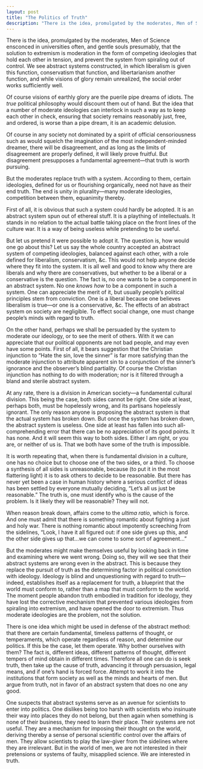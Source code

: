 ```yaml
---
layout: post
title: "The Politics of Truth"
description: "There is the idea, promulgated by the moderates, Men of Science ensconced in universities often, and gentle souls presumably, that the solution to extremism is moderation in the form of competing ideologies that hold each other in tension, and prevent the system from spiraling out of control..."
---
```


There is the idea, promulgated by the moderates, Men of Science ensconced in universities often, and gentle souls presumably, that the solution to extremism is moderation in the form of competing ideologies that hold each other in tension, and prevent the system from spiraling out of control. We see abstract systems constructed, in which liberalism is given this function, conservatism that function, and libertarianism another function, and while visions of glory remain unrealized, the social order works sufficiently well.

Of course visions of earthly glory are the puerile pipe dreams of idiots. The _true_ political philosophy would discount them out of hand. But the idea that a number of moderate ideologies can interlock in such a way as to keep each other in check, ensuring that society remains reasonably just, free, and ordered, is worse than a pipe dream, it is an academic delusion.

Of course in any society not dominated by a spirit of official censoriousness such as would squelch the imagination of the most independent-minded dreamer, there will be disagreement, and as long as the limits of disagreement are properly defined, it will likely prove fruitful. But disagreement presupposes a fundamental agreement—that truth is worth pursuing.

But the moderates replace truth with a system. According to them, certain ideologies, defined for us or flourishing organically, need not have as their end truth. The end is unity in plurality—many moderate ideologies, competition between them, equanimity thereby.

First of all, it is obvious that such a system could hardly be adopted. It is an abstract system spun out of ethereal stuff. It is a plaything of intellectuals. It stands in no relation to the actual battle taking place on the front lines of the culture war. It is a way of being useless while pretending to be useful.

But let us pretend it were possible to adopt it. The question is, how would one go about this? Let us say the whole country accepted an abstract system of competing ideologies, balanced against each other, with a role defined for liberalism, conservatism, &c. This would not help anyone decide where they fit into the system. It is all well and good to know why there are liberals and why there are conservatives, but whether to be a liberal or a conservative is the question. The fact is, no one wants to be a component in an abstract system. No one _knows how_ to be a component in such a system. One can appreciate the merit of it, but usually people’s political principles stem from conviction. One is a liberal because one believes liberalism is true—or one is a conservative, &c. The effects of an abstract system on society are negligible. To effect social change, one must change people’s minds with regard to truth.

On the other hand, perhaps we shall be persuaded by the system to moderate our ideology, or to see the merit of others. With it we can appreciate that our political opponents are not bad people, and may even have some points. First of all, it bears suggestion that the Christian injunction to “Hate the sin, love the sinner” is far more satisfying than the moderate injunction to attribute apparent sin to a conjunction of the sinner’s ignorance and the observer’s blind partiality. Of course the Christian injunction has nothing to do with moderation; nor is it filtered through a bland and sterile abstract system.

At any rate, there is a division in American society—a fundamental cultural division. This being the case, both sides cannot be right. One side at least, perhaps both, must be hopelessly wrong, and its partisans hopelessly ignorant. The only reason anyone is proposing the abstract system is that the actual system has broken down. But once the system has broken down, the abstract system is useless. One side at least has fallen into such all-comprehending error that there can be no appreciation of its good points. It has none. And it will seem this way to both sides. Either I am right, or you are, or neither of us is. That we both have some of the truth is impossible.

It is worth repeating that, when there is fundamental division in a culture, one has no choice but to choose one of the two sides, or a third. To choose a synthesis of all sides is unreasonable, because (to put it in the most flattering light) it is to ask others to decide to be reasonable. But there has never yet been a case in human history where a serious conflict of ideas has been settled by everyone mutually deciding, “Let’s all us just be reasonable.” The truth is, one must identify who is the cause of the problem. Is it likely they will be reasonable? They will not.

When reason break down, affairs come to the _ultima ratio_, which is force. And one must admit that there is something romantic about fighting a just and holy war. There is nothing romantic about impotently screeching from the sidelines, “Look, I have it all figured out: if one side gives up this, and the other side gives up that…we can come to some sort of agreement...”

But the moderates might make themselves useful by looking back in time and examining where we went wrong. Doing so, they will we see that their abstract systems are wrong even in the abstract. This is because they replace the pursuit of truth as the determining factor in political conviction with ideology. Ideology is blind and unquestioning with regard to truth—indeed, establishes itself as a replacement for truth, a blueprint that the world must conform to, rather than a map that must conform to the world. The moment people abandon truth embodied in tradition for ideology, they have lost the corrective mechanism that prevented various ideologies from spiraling into extremism, and have opened the door to extremism. Thus moderate ideologies are the problem, not the solution.

There is one idea which might be used in defense of the abstract method: that there are certain fundamental, timeless patterns of thought, or temperaments, which operate regardless of reason, and determine our politics. If this be the case, let them operate. Why bother ourselves with them? The fact is, different ideas, different patterns of thought, different tempers of mind obtain in different times. Therefore all one can do is seek truth, then take up the cause of truth, advancing it through persuasion, legal means, and if one’s hand is forced force. Attempt to work it into the institutions that form society as well as the minds and hearts of men. But argue from truth, not in favor of an abstract system that does no one any good.

One suspects that abstract systems serve as an avenue for scientists to enter into politics. One dislikes being too harsh with scientists who insinuate their way into places they do not belong, but then again when something is none of their business, they need to learn their place. Their systems are not useful. They are a mechanism for imposing their thought on the world, deriving thereby a sense of personal scientific control over the affairs of men. They allow scientists to play the law-giver from the sidelines where they are irrelevant. But in the world of men, we are not interested in their pretensions or systems of faulty, misapplied science. We are interested in truth.
